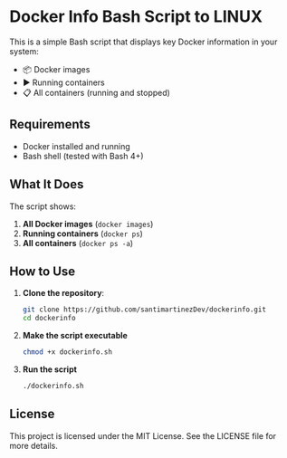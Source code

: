 # Docker Info Bash Script to LINUX

This is a simple Bash script that displays key Docker information in your system:

- 📦 Docker images
- ▶️ Running containers
- 📋 All containers (running and stopped)


## Requirements

- Docker installed and running
- Bash shell (tested with Bash 4+)


## What It Does

The script shows:

1. **All Docker images** (`docker images`)
2. **Running containers** (`docker ps`)
3. **All containers** (`docker ps -a`)



## How to Use

1. **Clone the repository**:

   ```bash
   git clone https://github.com/santimartinezDev/dockerinfo.git
   cd dockerinfo

2. **Make the script executable**

   ```bash
   chmod +x dockerinfo.sh
   ```
3. **Run the script**

   ```bash
   ./dockerinfo.sh
   ```

## License
This project is licensed under the MIT License. See the LICENSE
file for more details.
